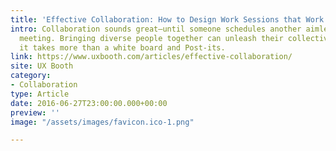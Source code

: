 ```yaml
---
title: 'Effective Collaboration: How to Design Work Sessions that Work'
intro: Collaboration sounds great—until someone schedules another aimless “brainstorming”
  meeting. Bringing diverse people together can unleash their collective powers, but
  it takes more than a white board and Post-its.
link: https://www.uxbooth.com/articles/effective-collaboration/
site: UX Booth
category:
- Collaboration
type: Article
date: 2016-06-27T23:00:00.000+00:00
preview: ''
image: "/assets/images/favicon.ico-1.png"

---
```

